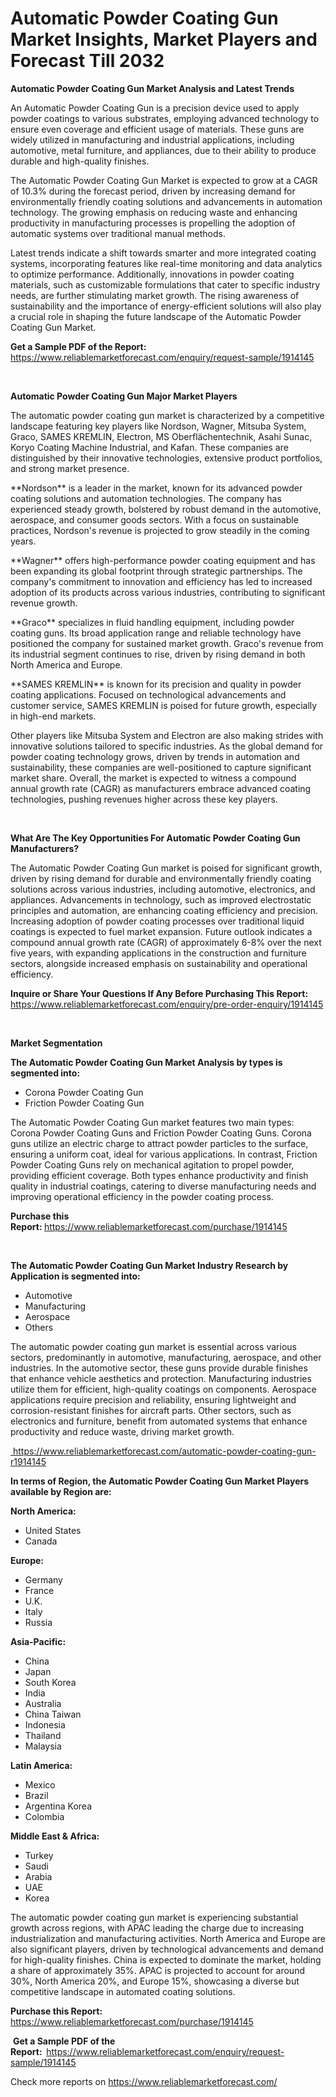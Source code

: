 <p><h1>Automatic Powder Coating Gun Market Insights, Market Players and Forecast Till 2032</h1></p><p><strong>Automatic Powder Coating Gun Market Analysis and Latest Trends</strong></p>
<p><p>An Automatic Powder Coating Gun is a precision device used to apply powder coatings to various substrates, employing advanced technology to ensure even coverage and efficient usage of materials. These guns are widely utilized in manufacturing and industrial applications, including automotive, metal furniture, and appliances, due to their ability to produce durable and high-quality finishes.</p><p>The Automatic Powder Coating Gun Market is expected to grow at a CAGR of 10.3% during the forecast period, driven by increasing demand for environmentally friendly coating solutions and advancements in automation technology. The growing emphasis on reducing waste and enhancing productivity in manufacturing processes is propelling the adoption of automatic systems over traditional manual methods. </p><p>Latest trends indicate a shift towards smarter and more integrated coating systems, incorporating features like real-time monitoring and data analytics to optimize performance. Additionally, innovations in powder coating materials, such as customizable formulations that cater to specific industry needs, are further stimulating market growth. The rising awareness of sustainability and the importance of energy-efficient solutions will also play a crucial role in shaping the future landscape of the Automatic Powder Coating Gun Market.</p></p>
<p><strong>Get a Sample PDF of the Report:&nbsp;</strong> <a href="https://www.reliablemarketforecast.com/enquiry/request-sample/1914145?utm_campaign=2190&utm_medium=2&utm_source=Github&utm_content=ia&utm_term=20022025&utm_id=automatic-powder-coating-gun">https://www.reliablemarketforecast.com/enquiry/request-sample/1914145</a></p>
<p>&nbsp;</p>
<p><strong>Automatic Powder Coating Gun Major Market Players</strong></p>
<p><p>The automatic powder coating gun market is characterized by a competitive landscape featuring key players like Nordson, Wagner, Mitsuba System, Graco, SAMES KREMLIN, Electron, MS Oberflächentechnik, Asahi Sunac, Koryo Coating Machine Industrial, and Kafan. These companies are distinguished by their innovative technologies, extensive product portfolios, and strong market presence.</p><p>**Nordson** is a leader in the market, known for its advanced powder coating solutions and automation technologies. The company has experienced steady growth, bolstered by robust demand in the automotive, aerospace, and consumer goods sectors. With a focus on sustainable practices, Nordson's revenue is projected to grow steadily in the coming years.</p><p>**Wagner** offers high-performance powder coating equipment and has been expanding its global footprint through strategic partnerships. The company's commitment to innovation and efficiency has led to increased adoption of its products across various industries, contributing to significant revenue growth.</p><p>**Graco** specializes in fluid handling equipment, including powder coating guns. Its broad application range and reliable technology have positioned the company for sustained market growth. Graco's revenue from its industrial segment continues to rise, driven by rising demand in both North America and Europe.</p><p>**SAMES KREMLIN** is known for its precision and quality in powder coating applications. Focused on technological advancements and customer service, SAMES KREMLIN is poised for future growth, especially in high-end markets.</p><p>Other players like Mitsuba System and Electron are also making strides with innovative solutions tailored to specific industries. As the global demand for powder coating technology grows, driven by trends in automation and sustainability, these companies are well-positioned to capture significant market share. Overall, the market is expected to witness a compound annual growth rate (CAGR) as manufacturers embrace advanced coating technologies, pushing revenues higher across these key players.</p></p>
<p>&nbsp;</p>
<p><strong>What Are The Key Opportunities For Automatic Powder Coating Gun Manufacturers?</strong></p>
<p><p>The Automatic Powder Coating Gun market is poised for significant growth, driven by rising demand for durable and environmentally friendly coating solutions across various industries, including automotive, electronics, and appliances. Advancements in technology, such as improved electrostatic principles and automation, are enhancing coating efficiency and precision. Increasing adoption of powder coating processes over traditional liquid coatings is expected to fuel market expansion. Future outlook indicates a compound annual growth rate (CAGR) of approximately 6-8% over the next five years, with expanding applications in the construction and furniture sectors, alongside increased emphasis on sustainability and operational efficiency.</p></p>
<p><strong>Inquire or Share Your Questions If Any Before Purchasing This Report:</strong> <a href="https://www.reliablemarketforecast.com/enquiry/pre-order-enquiry/1914145?utm_campaign=2190&utm_medium=2&utm_source=Github&utm_content=ia&utm_term=20022025&utm_id=automatic-powder-coating-gun">https://www.reliablemarketforecast.com/enquiry/pre-order-enquiry/1914145</a></p>
<p>&nbsp;</p>
<p><strong>Market Segmentation</strong></p>
<p><strong>The Automatic Powder Coating Gun Market Analysis by types is segmented into:</strong></p>
<p><ul><li>Corona Powder Coating Gun</li><li>Friction Powder Coating Gun</li></ul></p>
<p><p>The Automatic Powder Coating Gun market features two main types: Corona Powder Coating Guns and Friction Powder Coating Guns. Corona guns utilize an electric charge to attract powder particles to the surface, ensuring a uniform coat, ideal for various applications. In contrast, Friction Powder Coating Guns rely on mechanical agitation to propel powder, providing efficient coverage. Both types enhance productivity and finish quality in industrial coatings, catering to diverse manufacturing needs and improving operational efficiency in the powder coating process.</p></p>
<p><strong>Purchase this Report:&nbsp;</strong><a href="https://www.reliablemarketforecast.com/purchase/1914145?utm_campaign=2190&utm_medium=2&utm_source=Github&utm_content=ia&utm_term=20022025&utm_id=automatic-powder-coating-gun">https://www.reliablemarketforecast.com/purchase/1914145</a></p>
<p>&nbsp;</p>
<p><strong>The Automatic Powder Coating Gun Market Industry Research by Application is segmented into:</strong></p>
<p><ul><li>Automotive</li><li>Manufacturing</li><li>Aerospace</li><li>Others</li></ul></p>
<p><p>The automatic powder coating gun market is essential across various sectors, predominantly in automotive, manufacturing, aerospace, and other industries. In the automotive sector, these guns provide durable finishes that enhance vehicle aesthetics and protection. Manufacturing industries utilize them for efficient, high-quality coatings on components. Aerospace applications require precision and reliability, ensuring lightweight and corrosion-resistant finishes for aircraft parts. Other sectors, such as electronics and furniture, benefit from automated systems that enhance productivity and reduce waste, driving market growth.</p></p>
<p><a href="https://www.reliablemarketforecast.com/automatic-powder-coating-gun-r1914145?utm_campaign=2190&utm_medium=2&utm_source=Github&utm_content=ia&utm_term=20022025&utm_id=automatic-powder-coating-gun">&nbsp;https://www.reliablemarketforecast.com/automatic-powder-coating-gun-r1914145</a></p>
<p><strong>In terms of Region, the Automatic Powder Coating Gun Market Players available by Region are:</strong></p>
<p>
    <p> <strong> North America: </strong>
        <ul>
            <li>United States</li>
            <li>Canada</li>
        </ul>
        </p> 
    <p> <strong> Europe: </strong>
        <ul>
            <li>Germany</li>
            <li>France</li>
            <li>U.K.</li>
            <li>Italy</li>
            <li>Russia</li>
        </ul>
        </p> 
    <p> <strong> Asia-Pacific: </strong>
        <ul>
            <li>China</li>
            <li>Japan</li>
            <li>South Korea</li>
            <li>India</li>
            <li>Australia</li>
            <li>China Taiwan</li>
            <li>Indonesia</li>
            <li>Thailand</li>
            <li>Malaysia</li>
        </ul>
        </p> 
    <p> <strong> Latin America: </strong>
        <ul>
            <li>Mexico</li>
            <li>Brazil</li>
            <li>Argentina Korea</li>
            <li>Colombia</li>
        </ul>
        </p> 
    <p> <strong> Middle East & Africa: </strong>
        <ul>
            <li>Turkey</li>
            <li>Saudi</li>
            <li>Arabia</li>
            <li>UAE</li>
            <li>Korea</li>
        </ul>
    </p>
    </p>
<p><p>The automatic powder coating gun market is experiencing substantial growth across regions, with APAC leading the charge due to increasing industrialization and manufacturing activities. North America and Europe are also significant players, driven by technological advancements and demand for high-quality finishes. China is expected to dominate the market, holding a share of approximately 35%. APAC is projected to account for around 30%, North America 20%, and Europe 15%, showcasing a diverse but competitive landscape in automated coating solutions.</p></p>
<p><strong>Purchase this Report: </strong><a href="https://www.reliablemarketforecast.com/purchase/1914145?utm_campaign=2190&utm_medium=2&utm_source=Github&utm_content=ia&utm_term=20022025&utm_id=automatic-powder-coating-gun">https://www.reliablemarketforecast.com/purchase/1914145</a></p>
<p>&nbsp;<strong>Get a Sample PDF of the Report:&nbsp;&nbsp;</strong><a href="https://www.reliablemarketforecast.com/enquiry/request-sample/1914145?utm_campaign=2190&utm_medium=2&utm_source=Github&utm_content=ia&utm_term=20022025&utm_id=automatic-powder-coating-gun">https://www.reliablemarketforecast.com/enquiry/request-sample/1914145</a></p>
<p><strong></strong></p>
<p>Check more reports on <a href="https://www.reliablemarketforecast.com/?utm_campaign=2190&utm_medium=2&utm_source=Github&utm_content=ia&utm_term=20022025&utm_id=automatic-powder-coating-gun">https://www.reliablemarketforecast.com/</a></p>